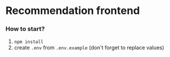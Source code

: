 # Recommendation frontend

### How to start?

1. `npm install`
2. create `.env` from `.env.example` (don't forget to replace values)
